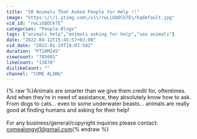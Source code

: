 ```yaml
---
title: "50 Animals That Asked People for Help !!"
image: "https:\/\/i.ytimg.com\/vi\/rwLiGQOCkTE\/hqdefault.jpg"
vid_id: "rwLiGQOCkTE"
categories: "People-Blogs"
tags: ["animals help","animals asking for help","sea animals"]
date: "2022-04-12T15:45:57+03:00"
vid_date: "2022-01-19T19:03:58Z"
duration: "PT18M24S"
viewcount: "705601"
likeCount: "13670"
dislikeCount: ""
channel: "COME ALONG"
---
```

{% raw %}Animals are smarter than we give them credit for, oftentimes. And when they’re in need of assistance, they absolutely know how to ask. From dogs to cats… even to some underwater beasts… animals are really good at finding humans and asking for their help! <br /><br />For any business/general/copyright inquiries please contact: <br />comealongyt1@gmail.com{% endraw %}
